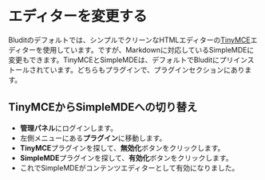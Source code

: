 # エディターを変更する
<!-- position: 6 -->

Bluditのデフォルトでは、シンプルでクリーンなHTMLエディターの[TinyMCE](https://www.tiny.cloud/)エディターを使用しています。ですが、Markdownに対応しているSimpleMDEに変更もできます。TinyMCEとSimpleMDEは、デフォルトでBluditにプリインストールされています。どちらもプラグインで、プラグインセクションにあります。

## TinyMCEからSimpleMDEへの切り替え

- **管理パネル**にログインします。
- 左側メニューにある**プラグイン**に移動します。
- **TinyMCE**プラグインを探して、**無効化**ボタンをクリックします。
- **SimpleMDE**プラグインを探して、**有効化**ボタンをクリックします。
- これでSimpleMDEがコンテンツエディターとして有効になりました。
